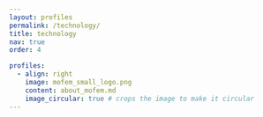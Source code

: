 ```yaml
---
layout: profiles
permalink: /technology/
title: technology
nav: true
order: 4

profiles:
  - align: right
    image: mofem_small_logo.png
    content: about_mofem.md
    image_circular: true # crops the image to make it circular
---
```





